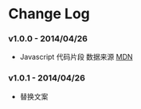 # Change Log

### v1.0.0 - 2014/04/26

- Javascript 代码片段 数据来源 [MDN](https://developer.mozilla.org/zh-CN/docs/Web/JavaScript)

### v1.0.1 - 2014/04/26

- 替换文案
